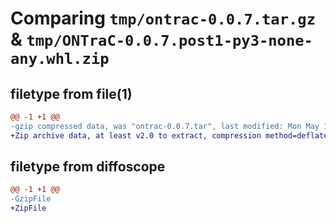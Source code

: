 # Comparing `tmp/ontrac-0.0.7.tar.gz` & `tmp/ONTraC-0.0.7.post1-py3-none-any.whl.zip`

## filetype from file(1)

```diff
@@ -1 +1 @@
-gzip compressed data, was "ontrac-0.0.7.tar", last modified: Mon May 13 18:31:47 2024, max compression
+Zip archive data, at least v2.0 to extract, compression method=deflate
```

## filetype from diffoscope

```diff
@@ -1 +1 @@
-GzipFile
+ZipFile
```

